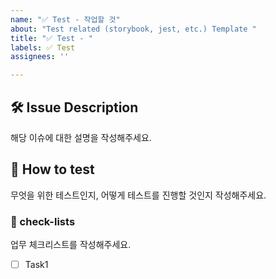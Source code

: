 ```yaml
---
name: "✅ Test - 작업할 것"
about: "Test related (storybook, jest, etc.) Template "
title: "✅ Test - "
labels: ✅ Test
assignees: ''

---
```


## 🛠️ Issue Description
[//]: # (이슈 설명)
해당 이슈에 대한 설명을 작성해주세요.

## 💭 How to test
[//]: # (테스트 설명)
무엇을 위한 테스트인지, 어떻게 테스트를 진행할 것인지 작성해주세요.

### 📝 check-lists
[//]: # (체크리스트 설정)
업무 체크리스트를 작성해주세요.
- [ ] Task1
